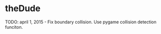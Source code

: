 # theDude 


TODO: 
	april 1, 2015
	- Fix boundary collision. Use pygame collision detection funciton.

